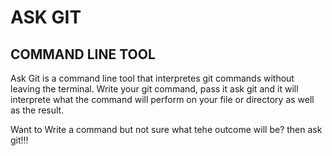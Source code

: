 # ASK GIT

## COMMAND LINE TOOL

Ask Git is a command line tool that interpretes git commands without leaving the terminal. Write your git command, pass it ask git and it will interprete what the command will perform on your file or directory as well as the result.

Want to Write a command but not sure what tehe outcome will be? then ask git!!!
